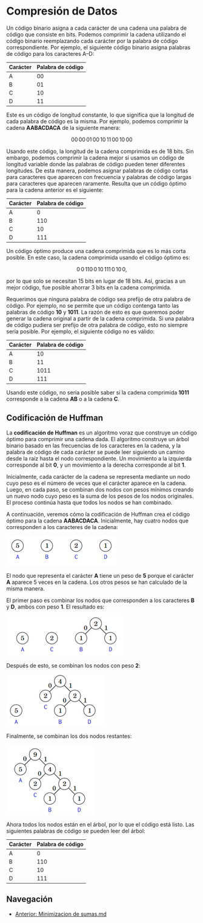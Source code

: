 # Compresión de Datos

Un código binario asigna a cada carácter de una cadena una palabra de código que consiste en bits. Podemos comprimir la cadena utilizando el código binario reemplazando cada carácter por la palabra de código correspondiente. Por ejemplo, el siguiente código binario asigna palabras de código para los caracteres A–D:

| Carácter | Palabra de código |
|----------|-------------------|
| A        | 00                |
| B        | 01                |
| C        | 10                |
| D        | 11                |

Este es un código de longitud constante, lo que significa que la longitud de cada palabra de código es la misma. Por ejemplo, podemos comprimir la cadena **AABACDACA** de la siguiente manera:

$$
00 \, 00 \, 01 \, 00 \, 10 \, 11 \, 00 \, 10 \, 00
$$

Usando este código, la longitud de la cadena comprimida es de 18 bits. Sin embargo, podemos comprimir la cadena mejor si usamos un código de longitud variable donde las palabras de código pueden tener diferentes longitudes. De esta manera, podemos asignar palabras de código cortas para caracteres que aparecen con frecuencia y palabras de código largas para caracteres que aparecen raramente. Resulta que un código óptimo para la cadena anterior es el siguiente:

| Carácter | Palabra de código |
|----------|-------------------|
| A        | 0                 |
| B        | 110               |
| C        | 10                |
| D        | 111               |

Un código óptimo produce una cadena comprimida que es lo más corta posible. En este caso, la cadena comprimida usando el código óptimo es:

$$
0 \, 0 \, 110 \, 0 \, 10 \, 111 \, 0 \, 10 \, 0,
$$

por lo que solo se necesitan 15 bits en lugar de 18 bits. Así, gracias a un mejor código, fue posible ahorrar 3 bits en la cadena comprimida.

Requerimos que ninguna palabra de código sea prefijo de otra palabra de código. Por ejemplo, no se permite que un código contenga tanto las palabras de código **10** y **1011**. La razón de esto es que queremos poder generar la cadena original a partir de la cadena comprimida. Si una palabra de código pudiera ser prefijo de otra palabra de código, esto no siempre sería posible. Por ejemplo, el siguiente código no es válido:

| Carácter | Palabra de código |
|----------|-------------------|
| A        | 10                |
| B        | 11                |
| C        | 1011              |
| D        | 111               |

Usando este código, no sería posible saber si la cadena comprimida **1011** corresponde a la cadena **AB** o a la cadena **C**.

## Codificación de Huffman

La **codificación de Huffman** es un algoritmo voraz que construye un código óptimo para comprimir una cadena dada. El algoritmo construye un árbol binario basado en las frecuencias de los caracteres en la cadena, y la palabra de código de cada carácter se puede leer siguiendo un camino desde la raíz hasta el nodo correspondiente. Un movimiento a la izquierda corresponde al bit **0**, y un movimiento a la derecha corresponde al bit **1**.

Inicialmente, cada carácter de la cadena se representa mediante un nodo cuyo peso es el número de veces que el carácter aparece en la cadena. Luego, en cada paso, se combinan dos nodos con pesos mínimos creando un nuevo nodo cuyo peso es la suma de los pesos de los nodos originales. El proceso continúa hasta que todos los nodos se han combinado.

A continuación, veremos cómo la codificación de Huffman crea el código óptimo para la cadena **AABACDACA**. Inicialmente, hay cuatro nodos que corresponden a los caracteres de la cadena:

![alt text](image-8.png)

El nodo que representa el carácter **A** tiene un peso de **5** porque el carácter **A** aparece 5 veces en la cadena. Los otros pesos se han calculado de la misma manera.

El primer paso es combinar los nodos que corresponden a los caracteres **B** y **D**, ambos con peso **1**. El resultado es:

![alt text](image-9.png)

Después de esto, se combinan los nodos con peso **2**:

![alt text](image-10.png)

Finalmente, se combinan los dos nodos restantes:

![alt text](image-11.png)

Ahora todos los nodos están en el árbol, por lo que el código está listo. Las siguientes palabras de código se pueden leer del árbol:

| Carácter | Palabra de código |
|----------|-------------------|
| A        | 0                 |
| B        | 110               |
| C        | 10                |
| D        | 111               |


## Navegación

- [Anterior: Minimizacion de sumas.md](./Minimizando%20sumas.md)
